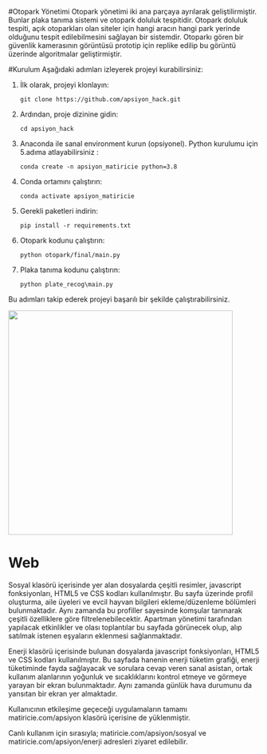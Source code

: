 #Otopark Yönetimi
Otopark yönetimi iki ana parçaya ayrılarak geliştilirmiştir. Bunlar plaka tanıma sistemi ve otopark doluluk tespitidir. Otopark doluluk tespiti, açık otoparkları olan siteler için hangi aracın hangi park yerinde olduğunu tespit edilebilmesini sağlayan bir sistemdir. Otoparkı gören bir güvenlik kamerasının görüntüsü prototip için replike edilip bu görüntü üzerinde algoritmalar geliştirmiştir. 

#Kurulum
Aşağıdaki adımları izleyerek projeyi kurabilirsiniz:

1. İlk olarak, projeyi klonlayın:
    ```
    git clone https://github.com/apsiyon_hack.git
    ```

2. Ardından, proje dizinine gidin:
    ```
    cd apsiyon_hack
    ```

3. Anaconda ile sanal environment kurun (opsiyonel). Python kurulumu için 5.adıma atlayabilirsiniz :
    ```
    conda create -n apsiyon_matiricie python=3.8 
    ```

4. Conda ortamını çalıştırın:
    ```
    conda activate apsiyon_matiricie
    ```
5. Gerekli paketleri indirin:
    ```
    pip install -r requirements.txt
    ```
5. Otopark kodunu çalıştırın:
    ```
    python otopark/final/main.py
    ```
6. Plaka tanıma kodunu çalıştırın:
    ```
    python plate_recog\main.py
    ```   

Bu adımları takip ederek projeyi başarılı bir şekilde çalıştırabilirsiniz.


<img align=center width=450 src="tanitim.gif" />


# Web
Sosyal klasörü içerisinde yer alan dosyalarda çeşitli resimler, javascript fonksiyonları, HTML5 ve CSS kodları kullanılmıştır. Bu sayfa üzerinde profil oluşturma, aile üyeleri ve evcil hayvan bilgileri ekleme/düzenleme bölümleri bulunmaktadır. Aynı zamanda bu profiller sayesinde komşular tanınarak çeşitli özelliklere göre filtrelenebilecektir. Apartman yönetimi tarafından yapılacak etkinlikler ve olası toplantılar bu sayfada görünecek olup, alıp satılmak istenen eşyaların eklenmesi sağlanmaktadır.

Enerji klasörü içerisinde bulunan dosyalarda javascript fonksiyonları, HTML5 ve CSS kodları kullanılmıştır. Bu sayfada hanenin enerji tüketim grafiği, enerji tüketiminde fayda sağlayacak ve sorulara cevap veren sanal asistan, ortak kullanım alanlarının yoğunluk ve sıcaklıklarını kontrol etmeye ve görmeye yarayan bir ekran bulunmaktadır. Aynı zamanda günlük hava durumunu da yansıtan bir ekran yer almaktadır.

Kullanıcının etkileşime geçeceği uygulamaların tamamı matiricie.com/apsiyon klasörü içerisine de yüklenmiştir.

Canlı kullanım için sırasıyla; matiricie.com/apsiyon/sosyal ve matiricie.com/apsiyon/enerji adresleri ziyaret edilebilir.
